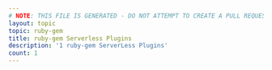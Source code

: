 ```yaml
---
# NOTE: THIS FILE IS GENERATED - DO NOT ATTEMPT TO CREATE A PULL REQUEST TO UPDATE THE DATA. 
layout: topic
topic: ruby-gem
title: ruby-gem Serverless Plugins
description: '1 ruby-gem ServerLess Plugins'
count: 1
---
```

